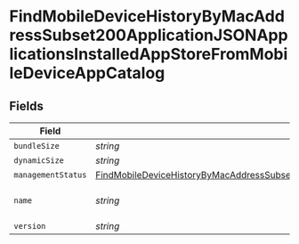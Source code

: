 # FindMobileDeviceHistoryByMacAddressSubset200ApplicationJSONApplicationsInstalledAppStoreFromMobileDeviceAppCatalog


## Fields

| Field                                                                                                                                                                                                                                                                                               | Type                                                                                                                                                                                                                                                                                                | Required                                                                                                                                                                                                                                                                                            | Description                                                                                                                                                                                                                                                                                         | Example                                                                                                                                                                                                                                                                                             |
| --------------------------------------------------------------------------------------------------------------------------------------------------------------------------------------------------------------------------------------------------------------------------------------------------- | --------------------------------------------------------------------------------------------------------------------------------------------------------------------------------------------------------------------------------------------------------------------------------------------------- | --------------------------------------------------------------------------------------------------------------------------------------------------------------------------------------------------------------------------------------------------------------------------------------------------- | --------------------------------------------------------------------------------------------------------------------------------------------------------------------------------------------------------------------------------------------------------------------------------------------------- | --------------------------------------------------------------------------------------------------------------------------------------------------------------------------------------------------------------------------------------------------------------------------------------------------- |
| `bundleSize`                                                                                                                                                                                                                                                                                        | *string*                                                                                                                                                                                                                                                                                            | :heavy_minus_sign:                                                                                                                                                                                                                                                                                  | N/A                                                                                                                                                                                                                                                                                                 | 3 MB                                                                                                                                                                                                                                                                                                |
| `dynamicSize`                                                                                                                                                                                                                                                                                       | *string*                                                                                                                                                                                                                                                                                            | :heavy_minus_sign:                                                                                                                                                                                                                                                                                  | N/A                                                                                                                                                                                                                                                                                                 | 12 KB                                                                                                                                                                                                                                                                                               |
| `managementStatus`                                                                                                                                                                                                                                                                                  | [FindMobileDeviceHistoryByMacAddressSubset200ApplicationJSONApplicationsInstalledAppStoreFromMobileDeviceAppCatalogManagementStatus](../../models/operations/findmobiledevicehistorybymacaddresssubset200applicationjsonapplicationsinstalledappstorefrommobiledeviceappcatalogmanagementstatus.md) | :heavy_minus_sign:                                                                                                                                                                                                                                                                                  | N/A                                                                                                                                                                                                                                                                                                 |                                                                                                                                                                                                                                                                                                     |
| `name`                                                                                                                                                                                                                                                                                              | *string*                                                                                                                                                                                                                                                                                            | :heavy_minus_sign:                                                                                                                                                                                                                                                                                  | N/A                                                                                                                                                                                                                                                                                                 | Self Service Mobile                                                                                                                                                                                                                                                                                 |
| `version`                                                                                                                                                                                                                                                                                           | *string*                                                                                                                                                                                                                                                                                            | :heavy_minus_sign:                                                                                                                                                                                                                                                                                  | N/A                                                                                                                                                                                                                                                                                                 | 10.1.1                                                                                                                                                                                                                                                                                              |
